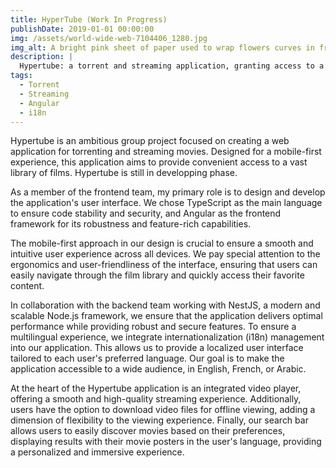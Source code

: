 ```yaml
---
title: HyperTube (Work In Progress)
publishDate: 2019-01-01 00:00:00
img: /assets/world-wide-web-7104406_1280.jpg
img_alt: A bright pink sheet of paper used to wrap flowers curves in front of rich blue background
description: |
  Hypertube: a torrent and streaming application, granting access to a wide range of films.
tags:
  - Torrent
  - Streaming
  - Angular
  - i18n
---
```


Hypertube is an ambitious group project focused on creating a web application for torrenting and streaming movies. Designed for a mobile-first experience, this application aims to provide convenient access to a vast library of films. Hypertube is still in developping phase.

As a member of the frontend team, my primary role is to design and develop the application's user interface. We chose TypeScript as the main language to ensure code stability and security, and Angular as the frontend framework for its robustness and feature-rich capabilities.

The mobile-first approach in our design is crucial to ensure a smooth and intuitive user experience across all devices. We pay special attention to the ergonomics and user-friendliness of the interface, ensuring that users can easily navigate through the film library and quickly access their favorite content.

In collaboration with the backend team working with NestJS, a modern and scalable Node.js framework, we ensure that the application delivers optimal performance while providing robust and secure features. To ensure a multilingual experience, we integrate internationalization (i18n) management into our application. This allows us to provide a localized user interface tailored to each user's preferred language. Our goal is to make the application accessible to a wide audience, in English, French, or Arabic.

At the heart of the Hypertube application is an integrated video player, offering a smooth and high-quality streaming experience. Additionally, users have the option to download video files for offline viewing, adding a dimension of flexibility to the viewing experience. Finally, our search bar allows users to easily discover movies based on their preferences, displaying results with their movie posters in the user's language, providing a personalized and immersive experience.
